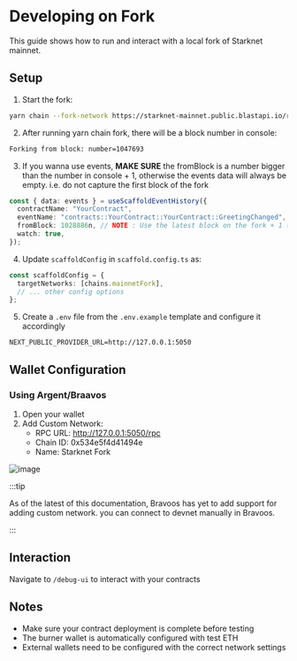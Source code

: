 # Developing on Fork

This guide shows how to run and interact with a local fork of Starknet mainnet.

## Setup

1. Start the fork:

```bash
yarn chain --fork-network https://starknet-mainnet.public.blastapi.io/rpc/v0_7
```

2. After running yarn chain fork, there will be a block number in console:

```bash
Forking from block: number=1047693
```

3. If you wanna use events, **MAKE SURE** the fromBlock is a number bigger than the number in console + 1, otherwise the events data will always be empty. i.e. do not capture the first block of the fork

```typescript
const { data: events } = useScaffoldEventHistory({
  contractName: "YourContract",
  eventName: "contracts::YourContract::YourContract::GreetingChanged",
  fromBlock: 1028886n, // NOTE : Use the latest block on the fork + 1 ( see the logs in the console)
  watch: true,
});
```

4. Update `scaffoldConfig` in `scaffold.config.ts` as:

```typescript
const scaffoldConfig = {
  targetNetworks: [chains.mainnetFork],
  // ... other config options
};
```

5. Create a `.env` file from the `.env.example` template and configure it accordingly

```
NEXT_PUBLIC_PROVIDER_URL=http://127.0.0.1:5050
```

## Wallet Configuration

### Using Argent/Braavos

1. Open your wallet
2. Add Custom Network:
   - RPC URL: http://127.0.0.1:5050/rpc
   - Chain ID: 0x534e5f4d41494e
   - Name: Starknet Fork

![image](/img/argent_fork_setup.png)

:::tip

As of the latest of this documentation, Bravoos has yet to add support for adding custom network. you can connect to devnet manually in Bravoos.

:::

## Interaction

Navigate to `/debug-ui` to interact with your contracts

## Notes

- Make sure your contract deployment is complete before testing
- The burner wallet is automatically configured with test ETH
- External wallets need to be configured with the correct network settings
